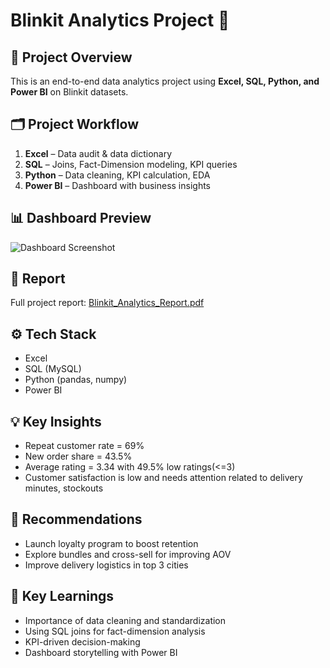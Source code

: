 # Blinkit Analytics Project 🚀

## 📌 Project Overview
This is an end-to-end data analytics project using **Excel, SQL, Python, and Power BI** on Blinkit datasets.

## 🗂️ Project Workflow
1. **Excel** – Data audit & data dictionary  
2. **SQL** – Joins, Fact-Dimension modeling, KPI queries  
3. **Python** – Data cleaning, KPI calculation, EDA  
4. **Power BI** – Dashboard with business insights  

## 📊 Dashboard Preview
![Dashboard Screenshot](powerbi/dashboard_screenshot.png)

## 📝 Report
Full project report: [Blinkit_Analytics_Report.pdf](Blinkit_Analytics_Report.pdf)

## ⚙️ Tech Stack
- Excel
- SQL (MySQL)
- Python (pandas, numpy)
- Power BI

## 💡 Key Insights
- Repeat customer rate = 69%  
- New order share = 43.5%
- Average rating = 3.34 with 49.5% low ratings(<=3)  
- Customer satisfaction is low and needs attention related to delivery minutes, stockouts

## 🚀 Recommendations
- Launch loyalty program to boost retention
- Explore bundles and cross-sell for improving AOV  
- Improve delivery logistics in top 3 cities

## 🔑 Key Learnings
- Importance of data cleaning and standardization
- Using SQL joins for fact-dimension analysis
- KPI-driven decision-making
- Dashboard storytelling with Power BI

